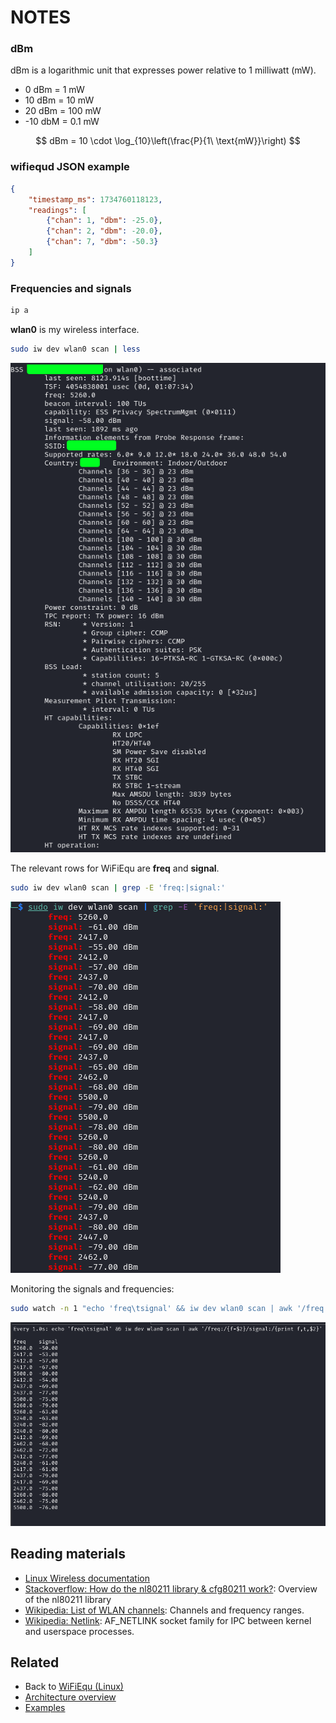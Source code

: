 # NOTES

### dBm

dBm is a logarithmic unit that expresses power relative to 1 milliwatt (mW).
- 0 dBm = 1 mW
- 10 dBm = 10 mW
- 20 dBm = 100 mW
- -10 dbM = 0.1 mW

$$
dBm = 10 \cdot \log_{10}\left(\frac{P}{1\ \text{mW}}\right)
$$

### wifiequd JSON example
```json
{
    "timestamp_ms": 1734760118123,
    "readings": [
        {"chan": 1, "dbm": -25.0},
        {"chan": 2, "dbm": -20.0},
        {"chan": 7, "dbm": -50.3}
    ]
}

```

### Frequencies and signals

```bash
ip a
```

**wlan0** is my wireless interface.

```bash
sudo iw dev wlan0 scan | less
```

![BSS details page 1 example](img/wfq-bss-01.png)

The relevant rows for WiFiEqu are **freq** and **signal**.

```bash
sudo iw dev wlan0 scan | grep -E 'freq:|signal:'
```

![Frequencies and signals example 1](img/wfq-freq-signal-01.png)

Monitoring the signals and frequencies:

```bash
sudo watch -n 1 "echo 'freq\tsignal' && iw dev wlan0 scan | awk '/freq:/{f=\$2}/signal:/{print f,"\t",\$2}'"
```

![Frequencies and signals example 2](img/wfq-freq-signal-02.png)

## Reading materials

- [Linux Wireless documentation](https://wireless.docs.kernel.org/en/latest/en/developers/documentation/nl80211.html)
- [Stackoverflow: How do the nl80211 library & cfg80211 work?](https://stackoverflow.com/questions/21456235/how-do-the-nl80211-library-cfg80211-work): Overview of the nl80211 library
- [Wikipedia: List of WLAN channels](https://en.wikipedia.org/wiki/List_of_WLAN_channels): Channels and frequency ranges.
- [Wikipedia: Netlink](https://en.wikipedia.org/wiki/Netlink): AF_NETLINK socket family for IPC between kernel and userspace processes.

## Related

- Back to [WiFiEqu (Linux)](README.md)
- [Architecture overview](ARCHITECTURE.md)
- [Examples](examples/README.md)
